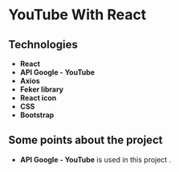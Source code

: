 # YouTube With React

## Technologies

- **React**
- **API Google - YouTube**
- **Axios**
- **Feker library**
- **React icon**
- **CSS**
- **Bootstrap**

## Some points about the project

- **API Google - YouTube** is used in this project .
